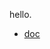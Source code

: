 hello.

* [doc](https://docs.github.com/en/account-and-profile/setting-up-and-managing-your-github-profile/customizing-your-profile/managing-your-profile-readme)
